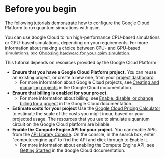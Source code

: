 # Before you begin

The following tutorials demonstrate how to configure the Google Cloud Platform
to run quantum simulations with qsim.

You can use Google Cloud to run high-performance CPU-based simulations or
GPU-based simulations, depending on your requirements. For more information
about making a choice between CPU- and GPU-based simulations, see
[Choosing hardware for your qsim simulation](../choose_hw.md).

This tutorial depends on resources provided by the Google Cloud Platform.

*   **Ensure that you have a Google Cloud Platform project.** You can reuse an
    existing project, or create a new one, from your
    [project dashboard](https://console.cloud.google.com/projectselector2/home/dashboard).
    *   For more information about Google Cloud projects, see
        [Creating and managing projects](https://cloud.google.com/resource-manager/docs/creating-managing-projects)
        in the Google Cloud documentation.
*   **Ensure that billing is enabled for your project.**
    *   For more information about billing, see
        [Enable, disable, or change billing for a project](https://cloud.google.com/billing/docs/how-to/modify-project#enable-billing)
        in the Google Cloud documentation.
*   **Estimate costs for your project** Use the
    [Google Cloud Pricing Calculator](https://cloud.google.com/products/calculator)
    to estimate the scale of the costs you might incur, based on your projected
    usage. The resources that you use to simulate a quantum circuit on the
    Google Cloud platform are billable.
*   **Enable the Compute Engine API for your project.** You can enable APIs from
    the [API Library Console](https://console.cloud.google.com/apis/library). On
    the console, in the search box, enter "compute engine api" to find the API
    and click through to Enable it.
    *   For more information about enabling the Compute Engine API, see
        [Getting Started](https://cloud.google.com/apis/docs/getting-started) in
        the Google Cloud documentation.
